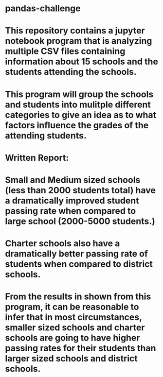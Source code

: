 # pandas-challenge
# This repository contains a jupyter notebook program that is analyzing multiple CSV files containing information about 15 schools and the students attending the schools.
# This program will group the schools and students into mulitple different categories to give an idea as to what factors influence the grades of the attending students.

# Written Report: 
# Small and Medium sized schools (less than 2000 students total) have a dramatically improved student passing rate when compared to large school (2000-5000 students.)
# Charter schools also have a dramatically better passing rate of students when compared to district schools.
# From the results in shown from this program, it can be reasonable to infer that in most circumstances, smaller sized schools and charter schools are going to have higher passing rates for their students than larger sized schools and district schools.
